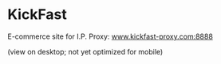 # KickFast

E-commerce site for I.P. Proxy:
www.kickfast-proxy.com:8888

(view on desktop; not yet optimized for mobile)
